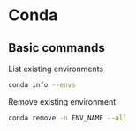 # Conda

## Basic commands

List existing environments

```bash
conda info --envs
```

Remove existing environment

```bash
conda remove -n ENV_NAME --all
```


